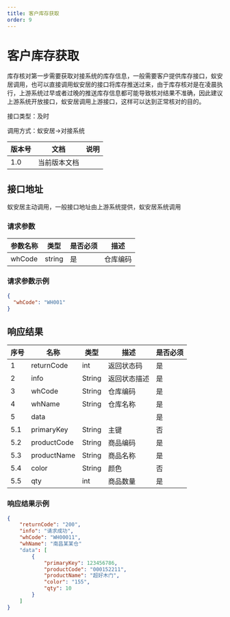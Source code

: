 ```yaml
---
title: 客户库存获取
order: 9
---
```


# 客户库存获取

库存核对第一步需要获取对接系统的库存信息，一般需要客户提供库存接口，蚁安居调用，也可以直接调用蚁安居的接口将库存推送过来，由于库存核对是在凌晨执行，上游系统过早或者过晚的推送库存信息都可能导致核对结果不准确，因此建议上游系统开放接口，蚁安居调用上游接口，这样可以达到正常核对的目的。

接口类型：及时

调用方式：蚁安居->对接系统

| 版本号 | 文档         | 说明 |
| ------ | ------------ | ---- |
| 1.0    | 当前版本文档 |      |

## 接口地址

蚁安居主动调用，一般接口地址由上游系统提供，蚁安居系统调用

### 请求参数

| 参数名称 | 类型   | 是否必须 | 描述     |
| -------- | ------ | -------- | -------- |
| whCode   | string | 是       | 仓库编码 |

### 请求参数示例

```json
{
  "whCode": "WH001"
}
```

## 响应结果

| 序号 | 名称        | 类型   | 描述         | 是否必须 |
| ---- | ----------- | ------ | ------------ | -------- |
| 1    | returnCode  | int    | 返回状态码   | 是       |
| 2    | info        | String | 返回状态描述 | 是       |
| 3    | whCode      | String | 仓库编码     | 是       |
| 4    | whName      | String | 仓库名称     | 是       |
| 5    | data        |        |              | 是       |
| 5.1  | primaryKey  | String | 主键         | 否       |
| 5.2  | productCode | String | 商品编码     | 是       |
| 5.3  | productName | String | 商品名称     | 是       |
| 5.4  | color       | String | 颜色         | 否       |
| 5.5  | qty         | int    | 商品数量     | 是       |

### 响应结果示例

```json
{
    "returnCode": "200",
    "info": "请求成功",
    "whCode": "WH00011",
    "whName": "南昌某某仓"
    "data": [
        {
            "primaryKey": 123456786,
            "productCode": "000152211",
            "productName": "超好木门",
            "color": "155",
            "qty": 10
        }
    ]
}
```
